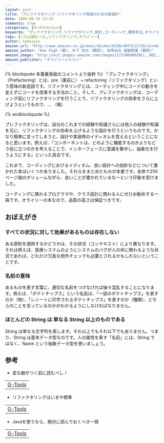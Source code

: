 ```yaml
---
layout: post
title: "プレファクタリング―リファクタリング軽減のための新設計"
date: 2006-08-19 13:34
comments: true
categories: [Architecture]
keywords: "プレファクタリング,リファクタリング,設計,コーディング,開発手法,オライリー,4873112729"
tags: [これは読むべき,リファクタリング,オライリー]
author: hamasyou
amazon_url: "http://www.amazon.co.jp/exec/obidos/ASIN/4873112729/sorehabooks-22/503-7320201-1826359?%5Fencoding=UTF8&camp=247&link%5Fcode=xm2"
amazon_author: "Ken Pugh (著), 木下 哲也 (翻訳), 有限会社 福龍興業 (翻訳)"
amazon_image: "http://ec2.images-amazon.com/images/I/51NKHRBZ9CL._BO2,204,203,200_PIsitb-sticker-arrow-click,-76_AA300_SH20_OU09_.jpg"
amazon_publisher: "オライリージャパン"
---
```


{% blockquote 本書裏表紙のコメントより抜粋 %}
「プレファクタリング」（Prefactoring）とは、pre（事前に） + refactoring（リファクタリング）という意味の新造語です。リファクタリングとは、コーディング中にコードの動きを変えずにコードを改善する手法のこと。そして、プレファクタリングは、コーディング前にリファクタリングを行うことで、リファクタリングの効率をさらに上げようというもので、... （略）


{% endblockquote %}

プレファクタリングは、自分のこれまでの経験や知識さらには他人の経験や知識を元に、リファクタリングの効率を上げるような設計を行うというものです。かなり簡単に言ってしまうと、設計や実装時のイディオムを覚えるということになると思います。例えば、「コンポーネントは、どのように機能するのかよりもどう役に立つのかを考えることで、インターフェースに意識を集中し、抽象化を行うようにする」といった具合です。

これまで、コーディングにおけるイディオム、良い設計への指針などについて書かれた本はいくつかありました。それらをまとめたものが本書です。全体で250ページ強のボリュームながら、良いことが書かれているなーという印象を受けました。

コーディングに携わるプログラマや、クラス設計に携わる人にぜひお勧めする一冊です。オライリーの本なので、品質の高さは保証つきです。


<!-- more -->

<h2>おぼえがき</h2>

<h3>すべての状況に対して効果があるものは存在しない</h3>

ある原則を適用するかどうかは、その状況（コンテキスト）により異なります。それは例えば、医療システムのようにシステムのバグが人の命に関わるような状況であれば、どれだけ冗長な例外チェックも必要とされるかもしれないということです。

<h3>名前の意味</h3>

あるものを表す言葉に、適切な名前をつけなければ後々混乱することになります。例えば、「ポテトチップス」という名前は、「一袋のポテトチップス」を表すのか（物）、「レシートに印字されるポテトチップス」を表すのか（種類）、どちらのことを言っているのかがわかるようにしなければなりません。

<h3>ほとんどの String は 単なる String 以上のものである</h3>

String は単なる文字列を表します。それ以上でもそれ以下でもありません。つまり、String は基本データ型なのです。人の属性を表す「名前」には、String ではなく、Name という抽象データ型を使いましょう。

<h2>参考</h2>

+ 変な癖がつく前に読むべし！
<div class="rakuten"><table width="400"  border="0" cellpadding="5"><tr><td colspan="2" ><a href="http://www.amazon.co.jp/exec/obidos/ASIN/4756136494/sorehabooks-22/" rel="external nofollow">G-Tools</a></font></td></tr></table></div>

+ リファクタリングはいまや標準
<div class="rakuten"><table width="400"  border="0" cellpadding="5"><tr><td colspan="2" ><a href="http://www.amazon.co.jp/exec/obidos/ASIN/4894712288/sorehabooks-22/" rel="external nofollow">G-Tools</a></font></td></tr></table></div>

+ Javaを使うなら、絶対に読んでおくべき一冊
<div class="rakuten"><table width="400"  border="0" cellpadding="5"><tr><td colspan="2" ><a href="http://www.amazon.co.jp/exec/obidos/ASIN/4894714361/sorehabooks-22/" rel="external nofollow">G-Tools</a></font></td></tr></table></div>




